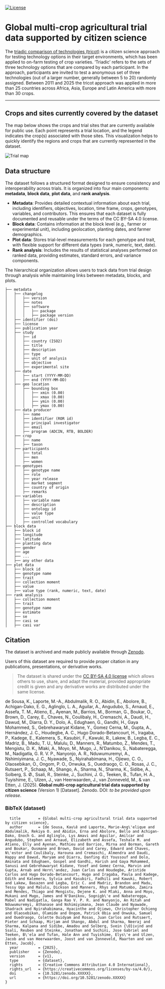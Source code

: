 <!-- badges: start -->
[![License](https://img.shields.io/badge/license%20-%20CC%20BY%20SA%204.0%20-%20%233182bd)](https://creativecommons.org/licenses/by-sa/4.0/) 

<!-- badges: end --> 

# Global multi-crop agricultural trial data supported by citizen science

The [triadic comparison of technologies (tricot)](https://doi.org/10.1007/s13593-023-00937-1) is a citizen science approach for testing technology options in their target environments, which has been applied to on-farm testing of crop varieties. ‘Triadic’ refers to the sets of three technology options that are compared by each participant. In the approach, participants are invited to test a anonymous set of three technologies (out of a larger number, generally between 5 to 20) randomly assigned. Between 2011 and 2025 the tricot approach was applied in more than 25 countries across Africa, Asia, Europe and Latin America with more than 30 crops.

---

## Crops and sites currently covered by the dataset

The map below shows the crops and trial sites that are currently available for public use. Each point represents a trial location, and the legend indicates the crop(s) associated with those sites. This visualization helps to quickly identify the regions and crops that are currently represented in the dataset.


![Trial map](docs/trial-locations.png)

## Data structure

The dataset follows a structured format designed to ensure consistency and interoperability across trials. It is organized into four main components: **metadata**, **block data**, **plot data**, and **rank analysis**.  

- **Metadata**: Provides detailed contextual information about each trial, including identifiers, objectives, location, time frame, crops, genotypes, variables, and contributors. This ensures that each dataset is fully documented and reusable under the terms of the CC BY-SA 4.0 license.  
- **Block data**: Contains information at the block level (e.g., farmer or experimental unit), including geolocation, planting dates, and farmer demographics.  
- **Plot data**: Stores trial-level measurements for each genotype and trait, with flexible support for different data types (rank, numeric, text, date).  
- **Rank analysis**: Includes the results of statistical analyses performed on ranked data, providing estimates, standard errors, and variance components.  

The hierarchical organization allows users to track data from trial design through analysis while maintaining links between metadata, blocks, and plots.  

``` text
├── metadata
│   ├── changelog
│   │   ├── version
│   │   ├── notes
│   │   ├── software
│   │   │   ├── package
│   │   │   ├── package version
│   ├── identifier (doi)
│   ├── license
│   ├── publication year
│   ├── study
│   │   ├── id
│   │   ├── country (ISO2)
│   │   ├── title
│   │   ├── description
│   │   ├── type
│   │   ├── unit of analysis
│   │   ├── objective
│   │   ├── experimental site
│   ├── date
│   │   ├── start (YYYY-MM-DD)
│   │   ├── end (YYYY-MM-DD)
│   ├── geo location
│   │   ├── bounding box
│   │   │   ├── xmin (0.00)
│   │   │   ├── xmax (0.00)
│   │   │   ├── ymin (0.00)
│   │   │   ├── ymax (0.00)
│   ├── data producer 
│   │   ├── name
│   │   ├── identifier (ROR id)
│   │   ├── principal investigator
│   │   ├── email
│   │   ├── program (ADCIN, RTB, BOLDER)
│   ├── crop 
│   │   ├── name
│   │   ├── taxon
│   ├── participants
│   │   ├── total 
│   │   ├── men
│   │   ├── women
│   ├── genotypes
│   │   ├── genotype name
│   │   ├── role
│   │   ├── year release
│   │   ├── market segment
│   │   ├── country of origin
│   │   ├── remarks
│   ├── variables
│   │   ├── variable name
│   │   ├── description
│   │   ├── ontology id
│   │   ├── value type
│   │   ├── unit
│   │   ├── controlled vocabulary
├── block data
│   ├── block id
│   ├── longitude
│   ├── latitude
│   ├── planting date
│   ├── gender
│   ├── age
│   ├── ...
│   ├── any other data
├── plot data
│   ├── block id
│   ├── genotype name
│   ├── trait
│   ├── collection moment 
│   ├── value
│   ├── value type (rank, numeric, text, date)
├── rank analysis
│   ├── collection moment
│   ├── trait
│   ├── genotype name
│   ├── estimate
│   ├── se
│   ├── casi se
│   ├── casi var
```

## Citation

The dataset is archived and made publicly available through [Zenodo](https://zenodo.org/).  

Users of this dataset are required to provide proper citation in any publications, presentations, or derivative works.

> The dataset is shared under the [CC BY-SA 4.0 license](https://creativecommons.org/licenses/by-sa/4.0/) which allows others to use, share, and adapt the material, provided appropriate credit is given and any derivative works are distributed under the same license.

de Sousa, K., Laporte, M.-A., Abdulmalik, R. O., Abidin, E., Abolore, B., Achigan-Dako, E. G., Aglinglo, L. A., Aguilar, A., Angudubo, S., Arnaud, E., Assefa, T. M., Atieno, E., Ayenan, M., Barrios, M., Borman, G., Boukar, O., Brown, D., Carey, E., Chaves, N., Coulibaly, H., Cremaschi, A., Daudi, H., Dawud, M., Diarra, D. Y., Dolo, A., Edughaen, G., Gandhi, H., Gaya Mohammed, S., Gebrehawaryat Kidane, Y., Gomez Cerna, M., Gupta, A., Hernández, J. C., Houdegbe, A. C., Hugo Dorado-Betancourt, H., Iragaba, P., Kadege, E., Kalemera, S., Kasubiri, F., Kawuki, R., Lakew, B., Legba, E. C., Madriz, B., Madu, T. U., Malulu, D., Manners, R., Matumbo, Z., Mendes, T., Mengistu, D. K., Mlaki, A., Moyo, M., Mugo, J., N’Danikou, S., Nabateregga, M., Nadigatla, G. R. V. P., Nanyonjo, A. R., Nduwumuremyi, A., Nshimiyimana, J. C., Nyawade, S., Nyirahabimana, H., Ojiewo, C. O., Olaosebikan, O., Ongom, P. O., Onwuka, S., Ouedraogo, C. O., Rosas, J. C., Rutsaert, P., Schaap, M., Shango, A., Sharma, N., Sharma, K., Sidibe, A., Solberg, S. Ø., Ssali, R., Steinke, J., Suchini, J. G., Teeken, B., Tufan, H. A., Tuyishime, E., Ulzen, J., van Heerwaarden, J., van Zonneveld, M., & van Etten, J. (2025). **Global multi-crop agricultural trial data supported by citizen science** (Version 1) [Dataset]. Zenodo. DOI: _to be provided upon release_.


### BibTeX (dataset)

```@dataset{desousa_2025_global_multicrop_tricot,
  title        = {Global multi-crop agricultural trial data supported by citizen science},
  author       = {de Sousa, Kau\ê and Laporte, Marie-Ang\'elique and Abdulmalik, Rekiya O. and Abidin, Erna and Abolore, Bello and Achigan-Dako, Enoch G. and Aglinglo, Lys Amavi and Aguilar, Amilcar and Angudubo, Stephen and Arnaud, Elizabeth and Assefa, Teshale M. and Atieno, Elly and Ayenan, Mathieu and Barrios, Mirna and Borman, Gareth and Boukar, Ousmane and Brown, David and Carey, Edward and Chaves, N\'estor and Coulibaly, Harouna and Cremaschi, Almendra and Daudi, Happy and Dawud, Maryam and Diarra, Danfing dit Youssouf and Dolo, Aminata and Edughaen, Gospel and Gandhi, Harish and Gaya Mohammed, Sanusi and Gebrehawaryat Kidane, Yosef and Gomez Cerna, Marvin and Gupta, Arnab and Hern\'andez, Juan Carlos and Houdegbe, Aristide Carlos and Hugo Dorado-Betancourt, Hugo and Iragaba, Paula and Kadege, Edith and Kalemera, Sylvia and Kasubiri, Fadhili and Kawuki, Robert and Lakew, Basazen and Legba, Eric C. and Madriz, Brandon and Madu, Tessy Ugo and Malulu, Dickson and Manners, Rhys and Matumbo, Zamira and Mendes, Thiago and Mengistu, Dejene K. and Mlaki, Anna and Moyo, Mukani and Mugo, James and N'Danikou, Sognigb\'e and Nabateregga, Mabel and Nadigatla, Ganga Rao V. P. R. and Nanyonjo, An Ritah and Nduwumuremyi, Athanase and Nshimiyimana, Jean Claude and Nyawade, Shadrack and Nyirahabimana, Hyacinthe and Ojiewo, Christopher Ochieng and Olaosebikan, Olamide and Ongom, Patrick Obia and Onwuka, Samuel and Ouedraogo, Colette Ouidyam and Rosas, Juan Carlos and Rutsaert, Pieter and Schaap, Mirjam and Shango, Abdul and Sharma, Neeraj and Sharma, Kalpana and Sidibe, Amadou and Solberg, Svein {\O}ivind and Ssali, Reuben and Steinke, Jonathan and Suchini, Jose Gabriel and Teeken, B\'ela and Tufan, Hale Ann and Tuyishime, Elys\'e and Ulzen, Jacob and van Heerwaarden, Joost and van Zonneveld, Maarten and van Etten, Jacob},
  year         = {2025},
  publisher    = {Zenodo},
  version      = {v1},
  type         = {dataset},
  rights       = {Creative Commons Attribution 4.0 International},
  rights_url   = {https://creativecommons.org/licenses/by-sa/4.0/},
  doi          = {10.5281/zenodo.XXXXX},
  url          = {https://doi.org/10.5281/zenodo.XXXXX}
}
